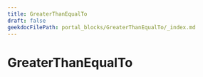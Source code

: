 ```yaml
---
title: GreaterThanEqualTo
draft: false
geekdocFilePath: portal_blocks/GreaterThanEqualTo/_index.md
---
```

# GreaterThanEqualTo